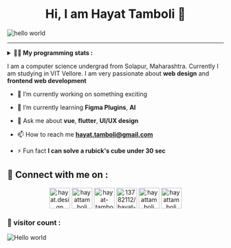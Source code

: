 <h1 align="center" > Hi, I am Hayat Tamboli 👋</h1>

![hello world](https://github.com/hayat-tamboli/hayat-tamboli/raw/master/hello-world.png)

<hr/>

<details> 
 <summary> <b>👨‍💻 My programming stats : </b></summary>

<br>

<div align="center">
  
![Hayat's github stats](https://github-readme-stats.vercel.app/api?username=hayat-tamboli&show_icons=true&title_color=2257EA&icon_color=2257EA&bg_color=f7f7f7)
![Top Langs](https://github-readme-stats.vercel.app/api/top-langs/?username=hayat-tamboli&title_color=2257EA&bg_color=f7f7f7&layout=compact&hide=html)

</div>

<a href="https://stackoverflow.com/users/13782112/hayat-tamboli"><img src="https://stackoverflow.com/users/flair/13782112.png?theme=clean" width="208" height="58" alt="profile for Hayat Tamboli at Stack Overflow, Q&amp;A for professional and enthusiast programmers" title="profile for Hayat Tamboli at Stack Overflow, Q&amp;A for professional and enthusiast programmers"></a>

<!--START_SECTION:waka-->
![Code Time](http://img.shields.io/badge/Code%20Time-801%20hrs%2012%20mins-blue)

![Lines of code](https://img.shields.io/badge/From%20Hello%20World%20I%27ve%20Written-659.9%20thousand%20lines%20of%20code-blue)

**I'm a Night 🦉** 

```text
🌞 Morning                69 commits          █░░░░░░░░░░░░░░░░░░░░░░░░   04.86 % 
🌆 Daytime                530 commits         █████████░░░░░░░░░░░░░░░░   37.32 % 
🌃 Evening                489 commits         █████████░░░░░░░░░░░░░░░░   34.44 % 
🌙 Night                  332 commits         ██████░░░░░░░░░░░░░░░░░░░   23.38 % 
```
📅 **I'm Most Productive on Saturday** 

```text
Monday                   172 commits         ███░░░░░░░░░░░░░░░░░░░░░░   12.11 % 
Tuesday                  203 commits         ████░░░░░░░░░░░░░░░░░░░░░   14.30 % 
Wednesday                211 commits         ████░░░░░░░░░░░░░░░░░░░░░   14.86 % 
Thursday                 188 commits         ███░░░░░░░░░░░░░░░░░░░░░░   13.24 % 
Friday                   204 commits         ████░░░░░░░░░░░░░░░░░░░░░   14.37 % 
Saturday                 228 commits         ████░░░░░░░░░░░░░░░░░░░░░   16.06 % 
Sunday                   214 commits         ████░░░░░░░░░░░░░░░░░░░░░   15.07 % 
```


📊 **This Week I Spent My Time On** 

```text
💬 Programming Languages: 
No Activity Tracked This Week
```

**I Mostly Code in Dart** 

```text
Dart                     9 repos             ████░░░░░░░░░░░░░░░░░░░░░   15.79 % 
HTML                     6 repos             ███░░░░░░░░░░░░░░░░░░░░░░   10.53 % 
CSS                      4 repos             ██░░░░░░░░░░░░░░░░░░░░░░░   07.02 % 
TypeScript               3 repos             █░░░░░░░░░░░░░░░░░░░░░░░░   05.26 % 
Kotlin                   2 repos             █░░░░░░░░░░░░░░░░░░░░░░░░   03.51 % 
```




 Last Updated on 26/02/2023 01:37:57 UTC
<!--END_SECTION:waka-->

</details>

I am a computer science undergrad from Solapur, Maharashtra. Currently I am studying in VIT Vellore. I am very passionate about __web design__ and __frontend web development__


- 🔭 I’m currently working on something exciting

- 🌱 I’m currently learning **Figma Plugins**, **AI**

- 💬 Ask me about **vue**, **flutter**, **UI/UX design**

- 📫 How to reach me **hayat.tamboli@gmail.com**

- ⚡ Fun fact **I can solve a rubick's cube under 30 sec**

## 🔗 Connect with me on :

<p align="center">
<a href="https://hayat.design/" target="blank"><img align="center" src="https://cdn-icons-png.flaticon.com/512/4302/4302080.png" alt="hayat.design" height="48" width="48" /></a>
<a href="https://twitter.com/hayattamboli" target="blank"><img align="center" src="https://cdn-icons-png.flaticon.com/512/2111/2111580.png" alt="hayattamboli" height="48" width="48" /></a>
<a href="https://linkedin.com/in/hayat-tamboli" target="blank"><img align="center" src="https://cdn-icons-png.flaticon.com/512/2111/2111368.png" alt="hayat-tamboli" height="48" width="48" /></a>
<a href="https://stackoverflow.com/users/13782112/hayat-tamboli" target="blank"><img align="center" src="https://cdn-icons-png.flaticon.com/512/2111/2111516.png" alt="13782112/hayat-tamboli" height="48" width="48" /></a>
<a href="https://instagram.com/hayattamboli" target="blank"><img align="center" src="https://cdn-icons-png.flaticon.com/512/3955/3955027.png" alt="hayattamboli" height="48" width="48" /></a>
<a href="https://dribbble.com/hayattamboli" target="blank"><img align="center" src="https://cdn-icons-png.flaticon.com/512/3536/3536685.png" alt="hayattamboli" height="48" width="48" /></a>
</p>


### 👀 visitor count :

<img src="https://profile-counter.glitch.me/hayat-tamboli/count.svg" alt="Hello world" />
